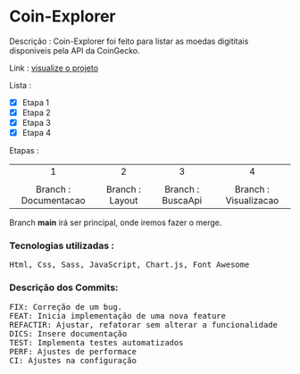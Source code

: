 # Coin-Explorer 

Descrição : Coin-Explorer foi feito para listar as moedas digititais disponiveis pela API da CoinGecko.

Link : <a href="https://gilmaralves99.github.io/Coin-Explorer/src/" target="_blank"> visualize o projeto </a>

Lista :

- [X] Etapa 1
- [X] Etapa 2
- [X] Etapa 3
- [X] Etapa 4

Etapas :

<table align="center">
<tr align="center">
<td>1</td>
<td>2</td>
<td>3</td>
<td>4</td>
</tr >

<tr align="center">
<Td></td>
<Td></td>
<Td></td>
<td></td>
<tr align="center">
<td>Branch : Documentacao</td>
<td>Branch : Layout</td>
<td>Branch : BuscaApi</td>
<td>Branch : Visualizacao</td>

</tr>
</table>


Branch **main** irá ser  principal, onde iremos fazer o merge.


### Tecnologias utilizadas :
<pre>
Html, Css, Sass, JavaScript, Chart.js, Font Awesome
</pre>
### Descrição dos Commits:
<pre>
FIX: Correção de um bug.
FEAT: Inicia implementação de uma nova feature
REFACTIR: Ajustar, refatorar sem alterar a funcionalidade
DICS: Insere documentação
TEST: Implementa testes automatizados
PERF: Ajustes de performace
CI: Ajustes na configuração
</pre>


